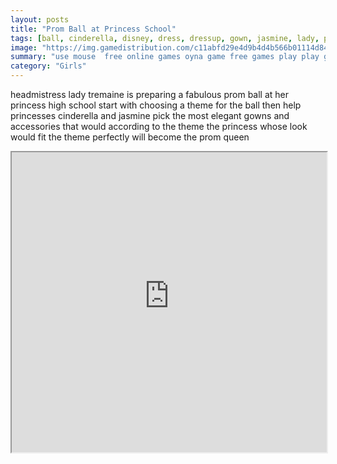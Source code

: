 ```yaml
---
layout: posts
title: "Prom Ball at Princess School"
tags: [ball, cinderella, disney, dress, dressup, gown, jasmine, lady, party, princess, prom, tremaine, free, online, games, oyna, game, free, games, play, play, games]
image: "https://img.gamedistribution.com/c11abfd29e4d9b4d4b566b01114d8486.jpg"
summary: "use mouse  free online games oyna game free games play play games"
category: "Girls"
---
```


headmistress lady tremaine is preparing a fabulous prom ball at her princess high school start with choosing a theme for the ball then help princesses cinderella and jasmine pick the most elegant gowns and accessories that would according to the theme the princess whose look would fit the theme perfectly will become the prom queen

<iframe width="100%" height="480px;" src="https://html5.gamedistribution.com/c11abfd29e4d9b4d4b566b01114d8486/"></iframe>